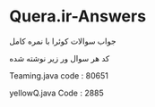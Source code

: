 # Quera.ir-Answers
جواب سوالات کوئرا با نمره کامل

کد هر سوال ور زیر نوشته شده

Teaming.java code : 80651 

yellowQ.java Code : 2885
